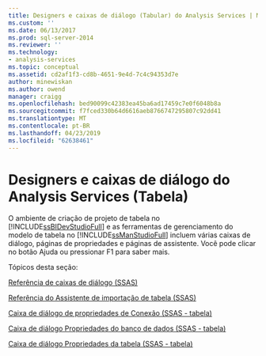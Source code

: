 ```yaml
---
title: Designers e caixas de diálogo (Tabular) do Analysis Services | Microsoft Docs
ms.custom: ''
ms.date: 06/13/2017
ms.prod: sql-server-2014
ms.reviewer: ''
ms.technology:
- analysis-services
ms.topic: conceptual
ms.assetid: cd2af1f3-cd8b-4651-9e4d-7c4c94353d7e
author: minewiskan
ms.author: owend
manager: craigg
ms.openlocfilehash: bed90099c42383ea45ba6ad17459c7e0f6048b8a
ms.sourcegitcommit: f7fced330b64d6616aeb8766747295807c92dd41
ms.translationtype: MT
ms.contentlocale: pt-BR
ms.lasthandoff: 04/23/2019
ms.locfileid: "62638461"
---
```

# <a name="analysis-services-designers-and-dialog-boxes-tabular"></a>Designers e caixas de diálogo do Analysis Services (Tabela)
  O ambiente de criação de projeto de tabela no [!INCLUDE[ssBIDevStudioFull](../includes/ssbidevstudiofull-md.md)] e as ferramentas de gerenciamento do modelo de tabela no [!INCLUDE[ssManStudioFull](../includes/ssmanstudiofull-md.md)] incluem várias caixas de diálogo, páginas de propriedades e páginas de assistente. Você pode clicar no botão Ajuda ou pressionar F1 para saber mais.  
  
 Tópicos desta seção:  
  
 [Referência de caixas de diálogo &#40;SSAS&#41;](dialog-boxes-reference-ssas.md)  
  
 [Referência do Assistente de importação de tabela &#40;SSAS&#41;](table-import-wizard-reference-ssas.md)  
  
 [Caixa de diálogo de propriedades de Conexão &#40;SSAS - tabela&#41;](connection-properties-dialog-box-ssas-tabular.md)  
  
 [Caixa de diálogo Propriedades do banco de dados &#40;SSAS - tabela&#41;](database-properties-dialog-box-ssas-tabular.md)  
  
 [Caixa de diálogo Propriedades da tabela &#40;SSAS - tabela&#41;](table-properties-dialog-box-ssas-tabular.md)  
  
  
